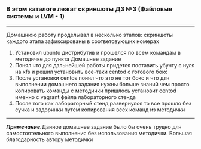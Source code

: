 <h3>В этом каталоге лежат скриншоты ДЗ №3 (Файловые системы и LVM - 1)</h3>
<hr>
<p>Домашнюю работу проделывал в несколько этапов: скриншоты каждого этапа зафиксированы в соответсвующих номерах</p>
<ol>
<li> Установил ubuntu дистрибутив и прошелся по всем командам в методичке до пункта Домашнее задание</li>
<li> Понял что для дальнейшей работы придется поставить убунту с нуля на xfs и решил установить все-таки centod с готового бокс</li>
<li> После установки centos понял что это не тот бокс и что для выполнении домашнего задания нужны больше знаний чем просто копировать команды с методички пришлось установит centod именно с vagrant файла лабораторного стенда</li>
<li>После того как лабораторный стенд развернулся то все прошло без сучка и задоринки путем копирования всех команд из методички</li>
</ol>
<hr>
<p><i><b>Примечание.</b></i>Данное домашнее задание было бы очень трудно для самостоятельного выполнения без использования методички. Большая благодарность автору методички</p>
